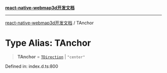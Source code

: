 [**react-native-webmap3d开发文档**](../README.md)

***

[react-native-webmap3d开发文档](../globals.md) / TAnchor

# Type Alias: TAnchor

> **TAnchor** = [`TDirection`](TDirection.md) \| `"center"`

Defined in: index.d.ts:800
